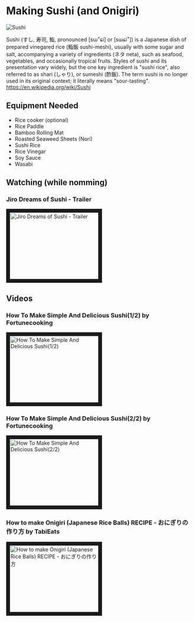 # Making Sushi (and Onigiri)

 ![Sushi](https://upload.wikimedia.org/wikipedia/commons/thumb/6/60/Sushi_platter.jpg/330px-Sushi_platter.jpg)

Sushi (すし, 寿司, 鮨, pronounced [sɯꜜɕi] or [sɯɕiꜜ]) is a Japanese dish of prepared vinegared rice (鮨飯 sushi-meshi), usually with some sugar and salt, accompanying a variety of ingredients (ネタ neta), such as seafood, vegetables, and occasionally tropical fruits. Styles of sushi and its presentation vary widely, but the one key ingredient is "sushi rice", also referred to as shari (しゃり), or sumeshi (酢飯). The term sushi is no longer used in its original context; it literally means "sour-tasting".
https://en.wikipedia.org/wiki/Sushi

## Equipment Needed
* Rice cooker (optional)
* Rice Paddle
* Bamboo Rolling Mat
* Roasted Seaweed Sheets (Nori)
* Sushi Rice
* Rice Vinegar
* Soy Sauce
* Wasabi

## Watching (while nomming)
### Jiro Dreams of Sushi - Trailer
<a href="http://www.youtube.com/watch?feature=player_embedded&v=I1UDS2kgqY8
" target="_blank"><img src="http://img.youtube.com/vi/I1UDS2kgqY8/0.jpg" 
alt="Jiro Dreams of Sushi - Trailer" width="240" height="180" border="10" /></a>

## Videos

### How To Make Simple And Delicious Sushi(1/2) by Fortunecooking
<a href="http://www.youtube.com/watch?feature=player_embedded&v=eLRL18LvVyo
" target="_blank"><img src="http://img.youtube.com/vi/eLRL18LvVyo/0.jpg" 
alt="How To Make Simple And Delicious Sushi(1/2)" width="240" height="180" border="10" /></a>

### How To Make Simple And Delicious Sushi(2/2) by Fortunecooking
<a href="http://www.youtube.com/watch?feature=player_embedded&v=_hiPkag4DmY
" target="_blank"><img src="http://img.youtube.com/vi/_hiPkag4DmY/0.jpg" 
alt="How To Make Simple And Delicious Sushi(2/2)" width="240" height="180" border="10" /></a>

### How to make Onigiri (Japanese Rice Balls) RECIPE - おにぎりの作り方 by TabiEats
<a href="http://www.youtube.com/watch?feature=player_embedded&v=Uug0oNO-S1U
" target="_blank"><img src="http://img.youtube.com/vi/Uug0oNO-S1U/0.jpg" 
alt="How to make Onigiri (Japanese Rice Balls) RECIPE - おにぎりの作り方" width="240" height="180" border="10" /></a>
